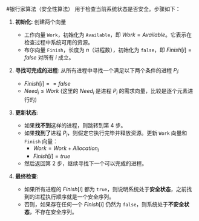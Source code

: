 #银行家算法（安全性算法） 
用于检查当前系统状态是否安全。步骤如下：
1.  **初始化**: 创建两个向量
    *   工作向量 `Work`，初始化为 `Available`，即 $Work = Available$。它表示在检查过程中系统可用的资源。
    *   布尔向量 `Finish`，长度为 $n$（进程数），初始化为 `false`，即 $Finish[i] = false$ 对所有 $i$ 成立。

2.  **寻找可完成的进程**: 从所有进程中寻找一个满足以下两个条件的进程 $P_i$:
    *   $Finish[i] == false$
    *   $Need_i \le Work$ (这里的 $Need_i$ 是进程 $P_i$ 的需求向量，比较是逐个元素进行的)

3.  **更新状态**:
    *   如果**找不到**这样的进程，则跳转到第 4 步。
    *   如果**找到了**进程 $P_i$，则假定它执行完毕并释放资源。更新 `Work` 向量和 `Finish` 向量：
        *   $Work = Work + Allocation_i$
        *   $Finish[i] = true$
    *   然后返回第 2 步，继续寻找下一个可以完成的进程。

4.  **最终检查**:
    *   如果所有进程的 $Finish[i]$ 都为 `true`，则说明系统处于**安全状态**，之前找到的进程执行顺序就是一个安全序列。
    *   否则，如果存在任何一个 $Finish[i]$ 仍然为 `false`，则系统处于**不安全状态**，不存在安全序列。